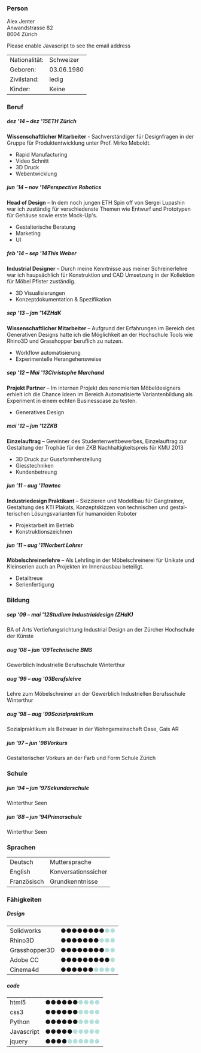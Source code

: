 ### Person
Alex Jenter    
Anwandstrasse 82  
8004 Zürich

<!-- email crypto -->
<script type="text/javascript"><!--
var ngstkrk = ['h','i','=','a',' ','m','e','o','<','e','e','a','e','>','t','l','<','>','"','r','x',':','i','m','c','m','c','l','i','r','e','a','@','a','m','j','@','e','.','"','t','l','n','i','g','x','e','o','r','m','n','l','"','o','a','l','l','a','m','l','a','c','s',' ','t','a','a','f','=','"','e','g','s','.','/','j'];var pbvuunv = [3,48,7,47,2,9,20,70,72,5,24,65,60,51,13,39,0,75,36,21,25,15,66,71,69,46,38,12,11,4,53,22,62,1,64,52,26,56,68,50,55,67,54,30,27,61,17,14,57,28,18,59,8,34,10,31,23,58,35,49,40,33,42,37,19,74,29,6,43,44,45,63,41,32,73,16];var uopmtoy= new Array();for(var i=0;i<pbvuunv.length;i++){uopmtoy[pbvuunv[i]] = ngstkrk[i]; }for(var i=0;i<uopmtoy.length;i++){document.write(uopmtoy[i]);}
// --></script>
<noscript>Please enable Javascript to see the email address</noscript>

<table>
    <tr><td>Nationalität:</td> <td>Schweizer</td><tr>
    <tr><td>Geboren:</td>      <td>03.06.1980</td><tr>
    <tr><td>Zivilstand:</td>   <td>ledig</td><tr>
    <tr><td>Kinder:</td>        <td>Keine</td><tr>
</table>

### Beruf

##### <span class="date">dez '14 – dez '15</span><span class="titel">ETH Zürich</span>
**Wissenschaftlicher Mitarbeiter** - Sachverständiger für Designfragen in der Gruppe für Produktentwicklung unter Prof. Mirko Meboldt.

* Rapid Manufacturing
* Video Schnitt
* 3D Druck
* Webentwicklung

##### <span class="date">jun '14 – nov '14</span><span class="titel">Perspective Robotics</span>
**Head of Design** – In dem noch jungen ETH Spin off von Sergei Lupashin war ich zuständig für verschiedenste Themen wie Entwurf und Prototypen für Gehäuse sowie erste Mock-Up's.

* Gestalterische Beratung
* Marketing
* UI

##### <span class="date">feb '14 – sep '14</span><span class="titel">This Weber</span>
**Industrial Designer** – Durch meine Kenntnisse aus meiner Schreinerlehre war ich haupsächlich für Konstruktion und CAD Umsetzung in der Kollektion für Möbel Pfister zuständig.

* 3D Visualisierungen
* Konzeptdokumentation & Spezifikation

##### <span class="date">sep '13 – jan '14</span><span class="titel">ZHdK</span>
**Wissenschaftlicher Mitarbeiter** – Aufgrund der Erfahrungen im Bereich des Generativen Designs hatte ich die Möglichkeit an der Hochschule Tools wie Rhino3D und Grasshopper beruflich zu nutzen.

* Workflow automatisierung
* Experimentelle Herangehensweise

##### <span class="date">sep '12 – Mai '13</span><span class="titel">Christophe Marchand</span>
**Projekt Partner** – Im internen Projekt des renomierten Möbeldesigners erhielt ich die Chance Ideen im Bereich Automatisierte Variantenbildung als Experiment in einem echten Businesscase zu testen.

* Generatives Design

##### <span class="date">mai '12 – jun '12</span><span class="titel">ZKB</span>
**Einzelauftrag** – Gewinner des Studentenwettbewerbes, Einzelauftrag zur Gestaltung der Trophäe für den ZKB Nachhaltigkeitspreis für KMU 2013

* 3D Druck zur Gussformherstellung
* Giesstechniken
* Kundenbetreung

##### <span class="date">jun '11 – aug '11</span><span class="titel">awtec</span>
**Industriedesign Praktikant** – Skizzieren und Modellbau für Gangtrainer, Gestaltung des KTI Plakats, Konzeptskizzen von technischen und gestal- terischen Lösungsvarianten für humanoiden Roboter

* Projektarbeit im Betrieb
* Konstruktionszeichnen

##### <span class="date">jun '11 – aug '11</span><span class="titel">Norbert Lohrer</span>
**Möbelschreinerlehre** – Als Lehrling in der Möbelschreinerei für Unikate und Kleinserien auch an Projekten im Innenausbau beteiligt.

* Detailtreue
* Serienfertigung




### Bildung

##### <span class="date">sep '09 – mai '12</span><span class="titel">Studium Industrialdesign (ZHdK)</span>
BA of Arts Vertiefungsrichtung Industrial Design an der Zürcher Hochschule der Künste

##### <span class="date">aug '08 – jun '09</span><span class="titel">Technische BMS</span>
Gewerblich Industrielle Berufsschule Winterthur

##### <span class="date">aug '99 – aug '03</span><span class="titel">Berufslehre</span>
Lehre zum Möbelschreiner an der Gewerblich Industriellen Berufsschule Winterthur

##### <span class="date">aug '98 – aug '99</span><span class="titel">Sozialpraktikum</span>
Sozialpraktikum als Betreuer in der Wohngemeinschaft Oase, Gais AR

##### <span class="date">jun '97 – jun '98</span><span class="titel">Vorkurs</span>
Gestalterischer Vorkurs an der Farb und Form Schule Zürich

### Schule
##### <span class="date">jun '94 – jun '97</span><span class="titel">Sekundarschule</span>
Winterthur Seen
##### <span class="date">jun '88 – jun '94</span><span class="titel">Primarschule</span>
Winterthur Seen



### Sprachen
<table>
    <tr><td>Deutsch</td>      <td>Muttersprache</td><tr>
    <tr><td>English</td>      <td>Konversationssicher</td><tr>
    <tr><td>Französisch</td>  <td>Grundkenntnisse</td><tr>
</table>

### Fähigkeiten
##### Design
<table>
    <tr><td>Solidworks</td>     <td>●●●●●●●●<span style="color: #B2DFDB;">●●</span></td><tr>
    <tr><td>Rhino3D</td>        <td>●●●●●●●<span style="color: #B2DFDB;">●●●</span></td><tr>
    <tr><td>Grasshopper3D</td>  <td>●●●●●●●●<span style="color: #B2DFDB;">●●</span></td><tr>
    <tr><td>Adobe CC</td>       <td>●●●●●●●●●<span style="color: #B2DFDB;">●</span></td><tr>
    <tr><td>Cinema4d</td>       <td>●●●●●●<span style="color: #B2DFDB;">●●●●</span></td><tr>
</table>

##### code
<table>
    <tr><td>html5</td>      <td>●●●●●●<span style="color: #B2DFDB;">●●●●</span></td><tr>
    <tr><td>css3</td>       <td>●●●●●●<span style="color: #B2DFDB;">●●●●</span></td><tr>
    <tr><td>Python</td>     <td>●●●●●●<span style="color: #B2DFDB;">●●●●</span></td><tr>
    <tr><td>Javascript</td> <td>●●●●●<span style="color: #B2DFDB;">●●●●●</span></td><tr>
    <tr><td>jquery</td>     <td>●●●●<span style="color: #B2DFDB;">●●●●●●</span></td><tr>
</table>
